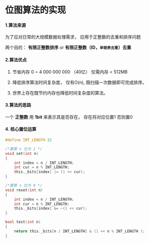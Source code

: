 # 位图算法的实现

#### 1.算法来源

   为了应对日常的大规模数据处理需求， 应用于正整数的去重和排序问题
   
   两个目的： **有限正整数排序** or **有限正整数（ID，`单链表去重`）去重**
   
   
#### 2.算法优点
 
   1. 节省内存 0 ~ 4 000 000 000 （40亿） 仅需内存 < 512MB
   
   2. 降低排序算法时间复杂度， 仅有O(n), 既扫描一次数据即可完成排序。
   
   3. 世界上存在既节约内存也降低时间复杂度的算法。

#### 3.算法的思路

   一个 **正整数** 用 **1bit** 来表示其是否存在， 存在将对应位置1 否则置0
   
#### 4. 核心置位运算

```c
#define INT_LENGTH 32

/*置第 n 位为 1 */
void set(int n)
{
    int index = n / INT_LENGTH;
    int cur = n % INT_LENGTH;
    this._bits[index] |= (1 << cur);
}

/*置第 n 位为 0 */
void reset(int n)
{
    int index = n / INT_LENGTH;
    int cur = n % INT_LENGTH;
    this._bits[index] &= ~(1 << cur);
}

bool test(int n)
{
    return this._bits[n / INT_LENGTH] & (1 << n % INT_LENGTH );
}
```
